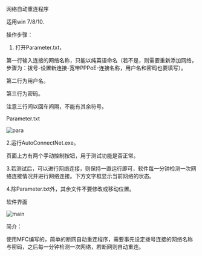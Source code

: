 网络自动重连程序

适用win 7/8/10.

操作步骤：

1. 打开Parameter.txt，

第一行输入连接的网络名称，只能以纯英语命名（若不是，则需要重新添加网络，步骤为：拨号-设置新连接-宽带PPPoE-连接名称，用户名和密码也要填写）。

第二行为用户名。

第三行为密码。

注意三行间以回车间隔，不能有其余符号。

Parameter.txt

![para](https://user-images.githubusercontent.com/29699528/124372643-60bf9f80-dcbe-11eb-87ab-1675bc3fd445.png)

2.运行AutoConnectNet.exe。

页面上方有两个手动控制按钮，用于测试功能是否正常。
  
3.若测试后，可以进行网络连接，则保持一直运行即可，软件每一分钟检测一次网络连接情况并进行网络连接。下方文字框显示当前网络的状态。

4.除Parameter.txt外，其余文件不要修改或移动位置。



软件界面

![main](https://user-images.githubusercontent.com/29699528/124372655-7a60e700-dcbe-11eb-8852-45777156d8fa.png)

简介：

使用MFC编写的，简单的断网自动重连程序，需要事先设定拨号连接的网络名称与密码，之后每一分钟检测一次网络，若断网则自动重连。
